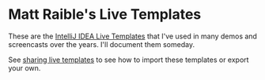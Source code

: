 # Matt Raible's Live Templates

These are the [IntelliJ IDEA Live Templates](https://www.jetbrains.com/help/idea/using-live-templates.html) that I've used in many demos and screencasts over the years. I'll document them someday.

See [sharing live templates](https://www.jetbrains.com/help/idea/sharing-live-templates.html) to see how to import these templates or export your own.
